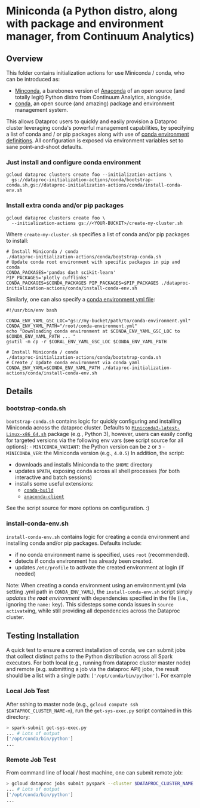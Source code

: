 # Miniconda (a Python distro, along with package and environment manager, from Continuum Analytics)

## Overview

This folder contains initialization actions for use Miniconda / conda, who can be introduced as:
 
- [Minconda](http://conda.pydata.org/miniconda.html), a barebones version of [Anaconda](https://www.continuum.io/why-anaconda) of an open source (and totally legit) Python distro from Continuum Analytics, alongside,
- [conda](http://conda.pydata.org/docs/), an open source (and amazing) package and environment management system.

This allows Dataproc users to quickly and easily provision a Dataproc cluster leveraging conda's powerful management capabilities, by specifying a list of conda and / or pip packages along with use of [conda environment definitions](https://github.com/conda/conda-env#environment-file-example). All configuration is exposed via environment variables set to sane point-and-shoot defaults.

### Just install and configure conda environment

```
gcloud dataproc clusters create foo --initialization-actions \
  gs://dataproc-initialization-actions/conda/bootstrap-conda.sh,gs://dataproc-initialization-actions/conda/install-conda-env.sh
```

### Install extra conda and/or pip packages

```
gcloud dataproc clusters create foo \
  --initialization-actions gs://<YOUR-BUCKET>/create-my-cluster.sh
```

Where `create-my-cluster.sh` specifies a list of conda and/or pip packages to install:

```
# Install Miniconda / conda
./dataproc-initialization-actions/conda/bootstrap-conda.sh
# Update conda root environment with specific packages in pip and conda
CONDA_PACKAGES='pandas dash scikit-learn'
PIP_PACKAGES='plotly cufflinks'
CONDA_PACKAGES=$CONDA_PACKAGES PIP_PACKAGES=$PIP_PACKAGES ./dataproc-initialization-actions/conda/install-conda-env.sh
```

Similarly, one can also specify a [conda environment yml file](https://github.com/conda/conda-env):

```
#!/usr/bin/env bash

CONDA_ENV_YAML_GSC_LOC="gs://my-bucket/path/to/conda-environment.yml"
CONDA_ENV_YAML_PATH="/root/conda-environment.yml"
echo "Downloading conda environment at $CONDA_ENV_YAML_GSC_LOC to $CONDA_ENV_YAML_PATH ... "
gsutil -m cp -r $CORAL_ENV_YAML_GSC_LOC $CONDA_ENV_YAML_PATH

# Install Miniconda / conda
./dataproc-initialization-actions/conda/bootstrap-conda.sh
# Create / Update conda environment via conda yaml
CONDA_ENV_YAML=$CONDA_ENV_YAML_PATH ./dataproc-initialization-actions/conda/install-conda-env.sh

```


## Details 

### bootstrap-conda.sh

`bootstrap-conda.sh` contains logic for quickly configuring and installing Miniconda across the dataproc cluster. Defaults to [`Miniconda3-latest-Linux-x86_64.sh`](https://repo.continuum.io/miniconda/Miniconda3-latest-Linux-x86_64.sh) package (e.g., Python 3), however, users can easily config for targeted versions via the following env vars (see script source for all options):
    - `MINICONDA_VARIANT`: the Python version can be `2` or `3`
    - `MINICONDA_VER`: the Miniconda version (e.g., `4.0.5`)
In addition, the script:
- downloads and installs Miniconda to the `$HOME` directory
- updates `$PATH`, exposing conda across all shell processes (for both interactive and batch sessions)
- installs some useful extensions:
    - [`conda-build`](https://github.com/conda/conda-build)
    - [`anaconda-client`](https://github.com/Anaconda-Server/anaconda-client)
    
See the script source for more options on configuration. :)

### install-conda-env.sh

`install-conda-env.sh` contains logic for creating a conda environment and installing conda and/or pip packages. Defaults include:

- if no conda environment name is specified, uses `root` (recommended).
- detects if conda environment has already been created.
- updates `/etc/profile` to activate the created environment at login (if needed)

Note: When creating a conda environment using an environment.yml (via setting .yml path in `CONDA_ENV_YAML`), the `install-conda-env.sh` script simply *updates the **root** environment* with dependencies specified in the file (i.e., ignoring the `name:` key). This sidesteps some conda issues in `source activate`ing, while still providing all dependencies across the Dataproc cluster.


## Testing Installation

A quick test to ensure a correct installation of conda, we can submit jobs that collect distinct paths to the Python distribution across all Spark executors. For both local (e.g., running from dataproc cluster master node) and remote (e.g. submitting a job via the dataproc API) jobs, the result should be a list with a single path: `['/opt/conda/bin/python']`. For example


### Local Job Test

After sshing to master node (e.g., `gcloud compute ssh $DATAPROC_CLUSTER_NAME-m`), run the `get-sys-exec.py` script contained in this directory:

```bash
> spark-submit get-sys-exec.py
... # Lots of output
['/opt/conda/bin/python']
...
```

### Remote Job Test

From command line of local / host machine, one can submit remote job:

```bash
> gcloud dataproc jobs submit pyspark --cluster $DATAPROC_CLUSTER_NAME get-sys-exec.py
... # Lots of output
['/opt/conda/bin/python']
...
```
